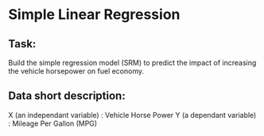 # Simple Linear Regression

## Task:
Build the simple regression model (SRM) to predict the impact of increasing the vehicle horsepower on fuel economy.

## Data short description:
X (an independant variable) : Vehicle Horse Power
Y (a dependant variable) : Mileage Per Gallon (MPG)
